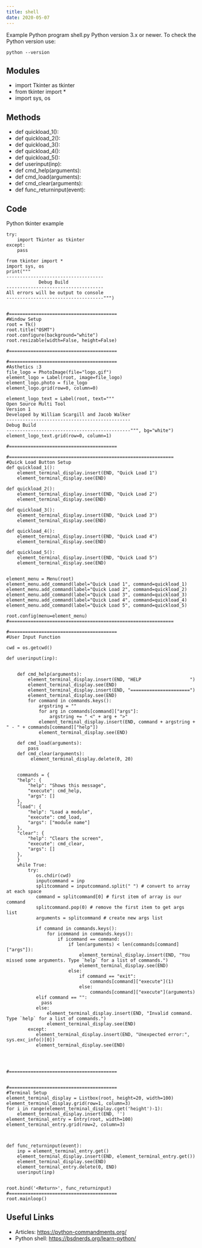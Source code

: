```yaml
---
title: shell
date: 2020-05-07
---
```

Example Python program shell.py
Python version 3.x or newer.
To check the Python version use:

    python --version

## Modules

* import Tkinter as tkinter
* from tkinter import *
* import sys, os

## Methods

* def quickload_1():
* def quickload_2():
* def quickload_3():
* def quickload_4():
* def quickload_5():
* def userinput(inp):
* def cmd_help(arguments):
* def cmd_load(arguments):
* def cmd_clear(arguments):
* def func_returninput(event):

## Code

Python tkinter example

    try:
        import Tkinter as tkinter
    except:
        pass
    
    from tkinter import *
    import sys, os
    print("""
    ------------------------------------
                Debug Build
    ------------------------------------
    All errors will be output to console
    ------------------------------------""")
    
    
    #========================================
    #Window Setup
    root = Tk()
    root.title("OSMT")
    root.configure(background="white")
    root.resizable(width=False, height=False)
    
    #========================================
    
    #========================================
    #Asthetics :3
    file_logo = PhotoImage(file="logo.gif")
    element_logo = Label(root, image=file_logo)
    element_logo.photo = file_logo
    element_logo.grid(row=0, column=0)
    
    element_logo_text = Label(root, text="""
    Open Source Multi Tool
    Version 1
    Developed by William Scargill and Jacob Walker
    ----------------------------------------------
    Debug Build
    ----------------------------------------------""", bg="white")
    element_logo_text.grid(row=0, column=1)
    
    #========================================
    
    #=============================================================
    #Quick Load Button Setup
    def quickload_1():
        element_terminal_display.insert(END, "Quick Load 1")
        element_terminal_display.see(END)
    
    def quickload_2():
        element_terminal_display.insert(END, "Quick Load 2")
        element_terminal_display.see(END)
    
    def quickload_3():
        element_terminal_display.insert(END, "Quick Load 3")
        element_terminal_display.see(END)
    
    def quickload_4():
        element_terminal_display.insert(END, "Quick Load 4")
        element_terminal_display.see(END)
    
    def quickload_5():
        element_terminal_display.insert(END, "Quick Load 5")
        element_terminal_display.see(END)
    
    
    element_menu = Menu(root)
    element_menu.add_command(label="Quick Load 1", command=quickload_1)
    element_menu.add_command(label="Quick Load 2", command=quickload_2)
    element_menu.add_command(label="Quick Load 3", command=quickload_3)
    element_menu.add_command(label="Quick Load 4", command=quickload_4)
    element_menu.add_command(label="Quick Load 5", command=quickload_5)
    
    root.config(menu=element_menu)
    #=============================================================
    
    #========================================
    #User Input Function
    
    cwd = os.getcwd()
    
    def userinput(inp):
        
        
        def cmd_help(arguments):
            element_terminal_display.insert(END, "HELP                  ")
            element_terminal_display.see(END)
            element_terminal_display.insert(END, "======================")
            element_terminal_display.see(END)
            for command in commands.keys():
                argstring = ""
                for arg in commands[command]["args"]:
                    argstring += " <" + arg + ">"
                element_terminal_display.insert(END, command + argstring + " - " + commands[command]["help"])
                element_terminal_display.see(END)
                
        def cmd_load(arguments):
            pass
        def cmd_clear(arguments):
             element_terminal_display.delete(0, 20)
    
        
        commands = {
        "help": {
            "help": "Shows this message",
            "execute": cmd_help,
            "args": []
        },
        "load": {
            "help": "Load a module",
            "execute": cmd_load,
            "args": ["module name"]
        },
        "clear": {
            "help": "Clears the screen",
            "execute": cmd_clear,
            "args": []
        },
        }
        while True:
            try:
               os.chdir(cwd)
               inputcommand = inp
               splitcommand = inputcommand.split(" ") # convert to array at each space
               command = splitcommand[0] # first item of array is our command
               splitcommand.pop(0) # remove the first item to get args list
               arguments = splitcommand # create new args list
    
               if command in commands.keys():
                   for icommand in commands.keys():
                       if icommand == command:
                           if len(arguments) < len(commands[command]["args"]):
                               element_terminal_display.insert(END, "You missed some arguments. Type `help` for a list of commands.")
                               element_terminal_display.see(END)
                           else:
                               if command == "exit":
                                   commands[command]["execute"](1)
                               else:
                                   commands[command]["execute"](arguments)
               elif command == "":
                 pass
               else:
                   element_terminal_display.insert(END, "Invalid command. Type `help` for a list of commands.")
                   element_terminal_display.see(END)
            except:
               element_terminal_display.insert(END, "Unexpected error:", sys.exc_info()[0])
               element_terminal_display.see(END)
        
        
    
            
    #========================================
    
    
    #========================================
    #Terminal Setup
    element_terminal_display = Listbox(root, height=20, width=100)
    element_terminal_display.grid(row=1, column=3)
    for i in range(element_terminal_display.cget('height')-1):
        element_terminal_display.insert(END, '')
    element_terminal_entry = Entry(root, width=100)
    element_terminal_entry.grid(row=2, column=3)
    
    
    
    def func_returninput(event):
        inp = element_terminal_entry.get()
        element_terminal_display.insert(END, element_terminal_entry.get())
        element_terminal_display.see(END)
        element_terminal_entry.delete(0, END)
        userinput(inp)
        
    
    root.bind('<Return>', func_returninput)
    #========================================
    root.mainloop()
    

## Useful Links

- Articles: https://python-commandments.org/
- Python shell: https://bsdnerds.org/learn-python/
